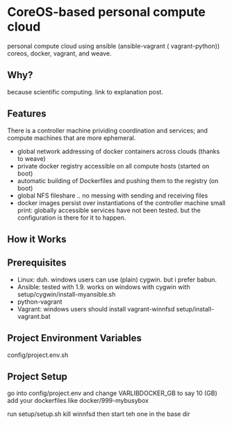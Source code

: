 # CoreOS-based personal compute cloud
personal compute cloud using ansible (ansible-vagrant ( vagrant-python)) coreos, docker, vagrant, and weave.

## Why?
because scientific computing. link to explanation post.

## Features
There is a controller machine prividing coordination and services; and compute machines that are more ephemeral.
- global network addressing of docker containers across clouds (thanks to weave)
- private docker registry accessible on all compute hosts (started on boot)
- automatic building of Dockerfiles and pushing them to the registry (on boot)
- global NFS fileshare .. no messing with sending and receiving files
- docker images persist over instantiations of the controller machine
small print: globally accessible services have not been tested. but the configuration is there for it to happen.

## How it Works

## Prerequisites

- Linux: duh. windows users can use  (plain) cygwin. but i prefer babun.
- Ansible: tested with 1.9. works on windows with cygwin with setup/cygwin/install-myansible.sh
- python-vagrant
- Vagrant: windows users should install vagrant-winnfsd setup/install-vagrant.bat

## Project Environment Variables

config/project.env.sh

## Project Setup

go into config/project.env and change VARLIBDOCKER_GB to say 10 (GB)
add your dockerfiles like docker/999-mybusybox

run setup/setup.sh
kill winnfsd then start teh one in the base dir
